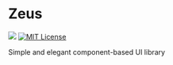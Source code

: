 # Zeus

![](https://travis-ci.org/zcued/Zeus.svg?branch=master)
[![MIT License][license-image]][license-url]

Simple and elegant component-based UI library

[license-image]: http://img.shields.io/badge/license-MIT-000000.svg?style=flat-square
[license-url]: https://oss.ninja/mit/zcued
